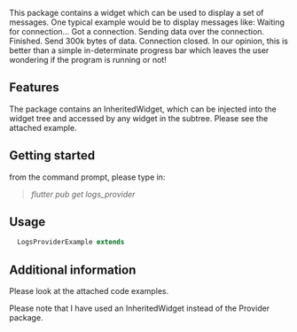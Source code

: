 <!--
This README describes the package. If you publish this package to pub.dev,
this README's contents appear on the landing page for your package.

For information about how to write a good package README, see the guide for
[writing package pages](https://dart.dev/tools/pub/writing-package-pages).

For general information about developing packages, see the Dart guide for
[creating packages](https://dart.dev/guides/libraries/create-packages)
and the Flutter guide for
[developing packages and plugins](https://flutter.dev/to/develop-packages).
-->

This package contains a widget which can be used to display a set of messages. One typical
example would be to display messages like:
  Waiting for connection...
  Got a connection.
  Sending data over the connection.
  Finished. Send 300k bytes of data.
  Connection closed.
In our opinion, this is better than a simple in-determinate progress bar which leaves 
the user wondering if the program is running or not!
## Features

The package contains an InheritedWidget, which can be injected into the widget tree and 
accessed by any widget in the subtree. Please see the attached example.
## Getting started

from the command prompt, please type in:  
> *flutter pub get logs_provider*

## Usage

```dart
  LogsProviderExample extends 
```

## Additional information

Please look at the attached code examples.

Please note that I have used an InheritedWidget instead of the Provider package. 
